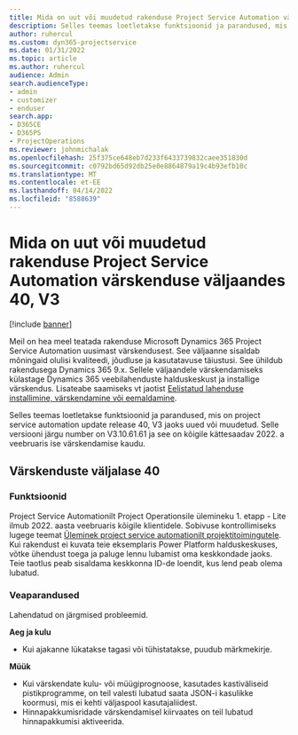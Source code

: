 ```yaml
---
title: Mida on uut või muudetud rakenduse Project Service Automation värskenduse väljaandes 40, V3
description: Selles teemas loetletakse funktsioonid ja parandused, mis on saadaval rakenduse Microsoft Dynamics 365 Project Service Automation värskenduse väljaandes 40, V3.
author: ruhercul
ms.custom: dyn365-projectservice
ms.date: 01/31/2022
ms.topic: article
ms.author: ruhercul
audience: Admin
search.audienceType:
- admin
- customizer
- enduser
search.app:
- D365CE
- D365PS
- ProjectOperations
ms.reviewer: johnmichalak
ms.openlocfilehash: 25f375ce648eb7d233f6433739832caee351830d
ms.sourcegitcommit: c0792bd65d92db25e0e8864879a19c4b93efb10c
ms.translationtype: MT
ms.contentlocale: et-EE
ms.lasthandoff: 04/14/2022
ms.locfileid: "8588639"
---
```

# <a name="whats-new-or-changed-in-project-service-automation-update-release-40-v3"></a>Mida on uut või muudetud rakenduse Project Service Automation värskenduse väljaandes 40, V3

[!include [banner](../includes/psa-now-project-operations.md)]

Meil on hea meel teatada rakenduse Microsoft Dynamics 365 Project Service Automation uusimast värskendusest. See väljaanne sisaldab mõningaid olulisi kvaliteedi, jõudluse ja kasutatavuse täiustusi. See ühildub rakendusega Dynamics 365 9.x. Sellele väljaandele värskendamiseks külastage Dynamics 365 veebilahenduste halduskeskust ja installige värskendus. Lisateabe saamiseks vt jaotist [Eelistatud lahenduse installimine, värskendamine või eemaldamine](/power-platform/admin/install-remove-preferred-solution).

Selles teemas loetletakse funktsioonid ja parandused, mis on project service automation update release 40, V3 jaoks uued või muudetud. Selle versiooni järgu number on V3.10.61.61 ja see on kõigile kättesaadav 2022. a veebruaris ise värskendamise kaudu.

## <a name="update-release-40"></a>Värskenduste väljalase 40

### <a name="features"></a>Funktsioonid
Project Service Automationilt Project Operationsile ülemineku 1. etapp - Lite ilmub 2022. aasta veebruaris kõigile klientidele. Sobivuse kontrollimiseks lugege teemat [Üleminek project service automationilt projektitoimingutele](upgrade-project-operations-non-stocked.md). Kui rakendust ei kuvata teie eksemplaris Power Platform halduskeskuses, võtke ühendust toega ja paluge lennu lubamist oma keskkondade jaoks. Teie taotlus peab sisaldama keskkonna ID-de loendit, kus lend peab olema lubatud.

### <a name="bug-fixes"></a>Veaparandused

Lahendatud on järgmised probleemid.

**Aeg ja kulu**
- Kui ajakanne lükatakse tagasi või tühistatakse, puudub märkmekirje. 

**Müük**

- Kui värskendate kulu- või müügiprognoose, kasutades kastiväliseid pistikprogramme, on teil valesti lubatud saata JSON-i kasulikke koormusi, mis ei kehti väljaspool kasutajaliidest.
- Hinnapakkumisridade värskendamisel kiirvaates on teil lubatud hinnapakkumisi aktiveerida.

